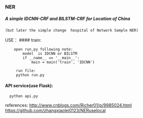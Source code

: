 ### NER
  
  ##### A simple IDCNN-CRF and BILSTM-CRF for Location of China
    (but later the simple change  hospital of Network Sample NER)
    
  USE：
    #### train:
    
        open run.py following note: 
            model  is IDCNN or BILSTM
            if __name__ == '__main__':
                main = main('train', 'IDCNN')
                
         run file:       
         python run.py
    
    
  #### API service(use Flask):
      python api.py
   
   
   
  
  
  
  
  
  
  
  
  
  
  
  
  
  references:
     http://www.cnblogs.com/Richer01/p/9985024.html
     https://github.com/zhangxiaolei0123/NERuselocal
             
       
